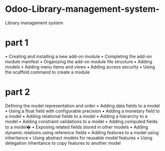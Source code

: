 # Odoo-Library-management-system-
Library management system 
# part 1
• Creating and installing a new add-on module
• Completing the add-on module manifest
• Organizing the add-on module file structure
• Adding models
• Adding menu items and views
• Adding access security
• Using the scaffold command to create a module
# part 2
Defining the model representation and order
• Adding data fields to a model
• Using a float field with configurable precision
• Adding a monetary field to a model
• Adding relational fields to a model
• Adding a hierarchy to a model
• Adding constraint validations to a model
• Adding computed fields to a model�
• Exposing related fields stored in other models
• Adding dynamic relations using reference fields
• Adding features to a model using inheritance
• Using abstract models for reusable model features
• Using delegation inheritance to copy features to another model
